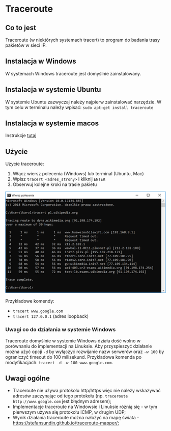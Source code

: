 # Traceroute

## Co to jest

Traceroute (w niektórych systemach tracert) to program do badania trasy pakietów w sieci IP.

## Instalacja w Windows

W systemach Windows traceroute jest domyślnie zainstalowany.

## Instalacja w systemie Ubuntu

W systemie Ubuntu zazwyczaj należy najpierw zainstalować narzędzie.
W tym celu w terminalu należy wpisać:
`sudo apt-get install traceroute`

## Instalacja w systemie macos

Instrukcje [tutaj](https://macreports.com/how-to-run-traceroute-on-macos/)

## Użycie

Użycie traceroute:
1. Włącz wiersz polecenia (Windows) lub terminal (Ubuntu, Mac)
2. Wpisz `tracert <adres_strony>` i kliknij `ENTER`
3. Obserwuj kolejne kroki na trasie pakietu

![traceroute](../image/traceroute.png)

Przykładowe komendy:
* `tracert www.google.com`
* `tracert 127.0.0.1` (adres loopback)

### Uwagi co do działania w systemie Windows

Traceroute domyślnie w systemie Windows działa dość wolno w porównaniu do implementacji na Linuksie.
Aby przyspieszyć działanie można użyć opcji `-d` by wyłączyć rozwijanie nazw serwerów oraz `-w 100` by ograniczyć timeout do 100 milisekund.
Przykładowa komenda po modyfikacjach: `tracert -d -w 100 www.google.com`.

## Uwagi ogólne

* Traceroute nie używa protokołu http/https więc nie należy wskazywać adresów zaczynając od tego protokołu (np. `traceroute http://www.google.com` jest błędnym adresem);
* Implementacje traceroute na Windowsie i Linuksie różnią się - w tym pierwszym używa się protokołu ICMP, w drugim UDP;
* Wynik działania traceroute można nałożyć na mapę świata - https://stefansundin.github.io/traceroute-mapper/;

